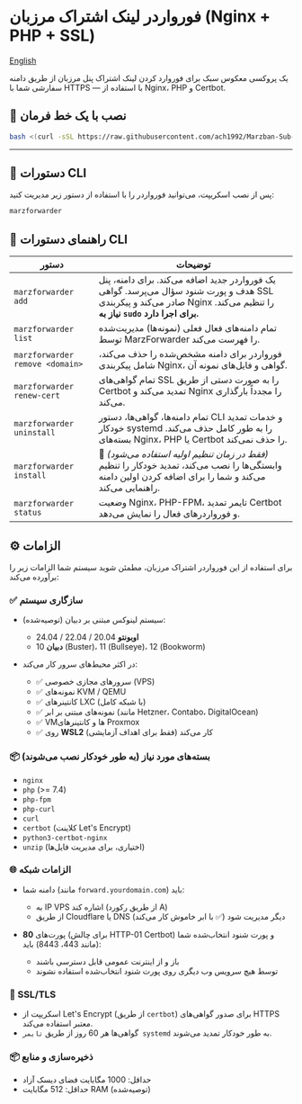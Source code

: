 # فورواردر لینک اشتراک مرزبان (Nginx + PHP + SSL)

[English](README.md)

یک پروکسی معکوس سبک برای فوروارد کردن لینک اشتراک پنل مرزبان از طریق دامنه سفارشی شما با HTTPS — با استفاده از Nginx، PHP و Certbot.

## 🔧 نصب با یک خط فرمان

```bash
bash <(curl -sSL https://raw.githubusercontent.com/ach1992/Marzban-Sub-Forwarder/main/marzforwarder.sh) install
```

---

## 🚀 دستورات CLI

پس از نصب اسکریپت، می‌توانید فورواردر را با استفاده از دستور زیر مدیریت کنید:

```bash
marzforwarder
```

## 🧩 راهنمای دستورات CLI

| دستور | توضیحات |
|---------|-------------|
| `marzforwarder add` | یک فورواردر جدید اضافه می‌کند. برای دامنه، پنل هدف و پورت شنود سؤال می‌پرسد. گواهی SSL صادر می‌کند و پیکربندی Nginx را تنظیم می‌کند. **نیاز به `sudo` برای اجرا دارد.** |
| `marzforwarder list` | تمام دامنه‌های فعال فعلی (نمونه‌ها) مدیریت‌شده توسط MarzForwarder را فهرست می‌کند. |
| `marzforwarder remove <domain>` | فورواردر برای دامنه مشخص‌شده را حذف می‌کند، شامل پیکربندی Nginx، گواهی و فایل‌های نمونه آن. |
| `marzforwarder renew-cert` | تمام گواهی‌های SSL را به صورت دستی از طریق Certbot تمدید می‌کند و Nginx را مجدداً بارگذاری می‌کند. |
| `marzforwarder uninstall` | تمام دامنه‌ها، گواهی‌ها، دستور CLI و خدمات تمدید خودکار systemd را به طور کامل حذف می‌کند. بسته‌های Nginx، PHP یا Certbot را حذف نمی‌کند. |
| `marzforwarder install` | 📌 *(فقط در زمان تنظیم اولیه استفاده می‌شود)* وابستگی‌ها را نصب می‌کند، تمدید خودکار را تنظیم می‌کند و شما را برای اضافه کردن اولین دامنه راهنمایی می‌کند. |
| `marzforwarder status` | وضعیت Nginx، PHP-FPM، تایمر تمدید Certbot و فورواردرهای فعال را نمایش می‌دهد. |

## ⚙️ الزامات

برای استفاده از این فورواردر اشتراک مرزبان، مطمئن شوید سیستم شما الزامات زیر را برآورده می‌کند:

### ✅ سازگاری سیستم

- سیستم لینوکس مبتنی بر دبیان (توصیه‌شده):
  - **اوبونتو** 20.04 / 22.04 / 24.04
  - **دبیان** 10 (Buster)، 11 (Bullseye)، 12 (Bookworm)

- در اکثر محیط‌های سرور کار می‌کند:
  - ✅ سرورهای مجازی خصوصی (VPS)
  - ✅ نمونه‌های KVM / QEMU
  - ✅ کانتینرهای LXC (با شبکه کامل)
  - ✅ نمونه‌های مبتنی بر ابر (مانند Hetzner، Contabo، DigitalOcean)
  - ✅ VMها و کانتینرهای Proxmox
  - ✅ روی **WSL2** کار می‌کند (فقط برای اهداف آزمایشی)

### 📦 بسته‌های مورد نیاز (به طور خودکار نصب می‌شوند)

- `nginx`
- `php` (>= 7.4)
- `php-fpm`
- `php-curl`
- `curl`
- `certbot` (کلاینت Let's Encrypt)
- `python3-certbot-nginx`
- `unzip` (اختیاری، برای مدیریت فایل‌ها)

### 🌐 الزامات شبکه

- دامنه شما (مانند `forward.yourdomain.com`) باید:
  - به IP VPS اشاره کند (از طریق رکورد A)
  - از طریق Cloudflare یا DNS دیگر مدیریت شود (✅ با ابر خاموش کار می‌کند)

- پورت‌های **80** (برای چالش HTTP-01 Certbot) و پورت شنود انتخاب‌شده شما (مانند 443، 8443) باید:
  - باز و از اینترنت عمومی قابل دسترسی باشند
  - توسط هیچ سرویس وب دیگری روی پورت شنود انتخاب‌شده استفاده نشوند

### 🔐 SSL/TLS

- اسکریپت از Let's Encrypt (از طریق `certbot`) برای صدور گواهی‌های HTTPS معتبر استفاده می‌کند.
- گواهی‌ها هر 60 روز از طریق `تایمر systemd` به طور خودکار تمدید می‌شوند.

### 📦 ذخیره‌سازی و منابع

- حداقل: 1000 مگابایت فضای دیسک آزاد
- حداقل: 512 مگابایت RAM (توصیه‌شده)
